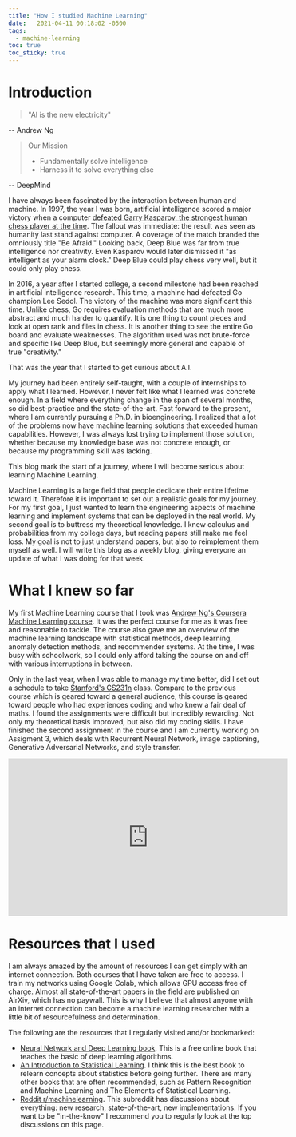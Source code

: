 ```yaml
---
title: "How I studied Machine Learning"
date:   2021-04-11 00:18:02 -0500
tags:
  - machine-learning
toc: true
toc_sticky: true
---
```


# Introduction

> "AI is the new electricity"

-- Andrew Ng

> Our Mission
> * Fundamentally solve intelligence
> * Harness it to solve everything else

-- DeepMind

I have always been fascinated by the interaction between human and machine. In 1997, the year I was born,
artificial intelligence scored a major victory when a computer [defeated Garry Kasparov, the 
strongest human chess player at the time](https://en.wikipedia.org/wiki/Deep_Blue_versus_Garry_Kasparov). 
The fallout was immediate: the result was seen as humanity last stand against computer. 
A coverage of the match branded the omniously title "Be Afraid." Looking back, Deep Blue was far
from true intelligence nor creativity. Even Kasparov would later dismissed it "as intelligent as your
alarm clock." Deep Blue could play chess very well, but it could only play chess. 
   
In 2016, a year after I started college, a second milestone had been reached in artificial intelligence
research. This time, a machine had defeated Go champion Lee Sedol. 
The victory of the machine was more significant this time. Unlike chess, Go requires evaluation
methods that are much more abstract and much harder to quantify. It is one thing to count pieces and look
at open rank and files in chess. It is another thing to see the entire Go board and evaluate weaknesses.
The algorithm used was not brute-force and specific like Deep Blue, but seemingly more general and
capable of true "creativity." 

That was the year that I started to get curious about A.I.

My journey had been entirely self-taught, with a couple of internships to apply what I learned.
However, I never felt like what I learned was concrete enough. In a field where everything change
in the span of several months, so did best-practice and the state-of-the-art. Fast forward 
to the present, where I am currently pursuing a Ph.D. in bioengineering. I realized that a lot
of the problems now have machine learning solutions that exceeded human capabilities. 
However, I was always lost trying to implement those solution, whether because my knowledge base
was not concrete enough, or because my programming skill was lacking. 

This blog mark the start of a journey, where I will become serious about learning Machine Learning.

Machine Learning is a large field that people dedicate their entire lifetime toward it. Therefore
it is important to set out a realistic goals for my journey. For my first goal, I just wanted to learn the
engineering aspects of machine learning and implement systems that can be deployed in the real world.
My second goal is to buttress my theoretical knowledge. I knew calculus and probabilities from 
my college days, but reading papers still make me feel loss. My goal is not to just understand papers,
but also to reimplement them myself as well. I will write this blog as a weekly blog, giving everyone
an update of what I was doing for that week.

# What I knew so far

My first Machine Learning course that I took was [Andrew Ng's Coursera Machine Learning course](https://www.coursera.org/learn/machine-learning). It was the perfect course for me as it was 
free and reasonable to tackle. The course also gave me an overview of the machine learning landscape
with statistical methods, deep learning, anomaly detection methods, and recommender systems. At the
time, I was busy with schoolwork, so I could only afford taking the course on and off with various
interruptions in between. 

Only in the last year, when I was able to manage my time better, did I set out a schedule to 
take [Stanford's CS231n](http://cs231n.stanford.edu/) class. Compare to the previous course which
is geared toward a general audience, this course is geared toward people who had experiences coding
and who knew a fair deal of maths. I found the assignments were difficult but incredibly rewarding.
Not only my theoretical basis improved, but also did my coding skills. I have finished 
the second assignment in the course and I am currently working on Assigment 3, which deals with 
Recurrent Neural Network, image captioning, Generative Adversarial Networks, and style transfer. 

<iframe width="560" height="315" src="https://www.youtube.com/embed/6niqTuYFZLQ" title="YouTube video player" frameborder="0" allow="accelerometer; autoplay; clipboard-write; encrypted-media; gyroscope; picture-in-picture" allowfullscreen></iframe>

# Resources that I used

I am always amazed by the amount of resources I can get simply with an internet connection. 
Both courses that I have taken are free to access. I train my networks using
Google Colab, which allows GPU access free of charge. Almost all state-of-the-art papers
in the field are published on AirXiv, which has no paywall. This is why I believe that 
almost anyone with an internet connection can become a machine learning researcher with
a little bit of resourcefulness and determination. 

The following are the resources that I regularly visited and/or bookmarked:
* [Neural Network and Deep Learning book](http://neuralnetworksanddeeplearning.com/index.html). 
This is a free online book that teaches the basic of deep learning algorithms.
* [An Introduction to Statistical Learning](https://www.statlearning.com/). I think this 
is the best book to relearn concepts about statistics before going further. There are many 
other books that are often recommended, such as Pattern Recognition and Machine Learning and
The Elements of  Statistical Learning.
* [Reddit r/machinelearning](https://www.reddit.com/r/MachineLearning/). This subreddit has 
discussions about everything: new research, state-of-the-art, new implementations. If you 
want to be "in-the-know" I recommend you to regularly look at the top discussions on this page.

